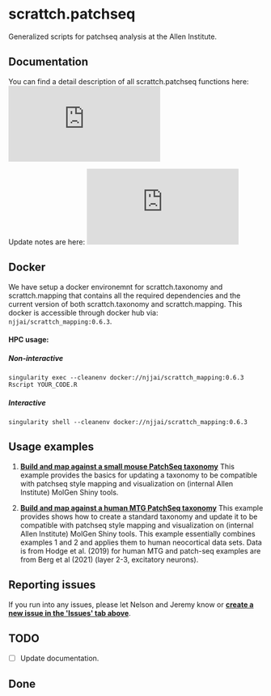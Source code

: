 # scrattch.patchseq

Generalized scripts for patchseq analysis at the Allen Institute.

## Documentation

You can find a detail description of all scrattch.patchseq functions here: ![Documentation](https://github.com/AllenInstitute/scrattch.patchseq/blob/main/scrattch.patchseq_0.1.pdf)

Update notes are here: ![Versions](https://github.com/AllenInstitute/scrattch.patchseq/blob/main/VERSIONS.md)

## Docker

We have setup a docker environemnt for scrattch.taxonomy and scrattch.mapping that contains all the required dependencies and the current version of both scrattch.taxonomy and scrattch.mapping. This docker is accessible through docker hub via: `njjai/scrattch_mapping:0.6.3`.

#### HPC usage:

##### Non-interactive
`singularity exec --cleanenv docker://njjai/scrattch_mapping:0.6.3 Rscript YOUR_CODE.R`

##### Interactive
`singularity shell --cleanenv docker://njjai/scrattch_mapping:0.6.3`


## Usage examples

1. [**Build and map against a small mouse PatchSeq taxonomy**](https://github.com/AllenInstitute/scrattch.patchseq/blob/main/examples/build_patchseq_taxonomy.md) This example provides the basics for updating a taxonomy to be compatible with patchseq style mapping and visualization on (internal Allen Institute) MolGen Shiny tools.

2. [**Build and map against a human MTG PatchSeq taxonomy**](https://github.com/AllenInstitute/scrattch.patchseq/blob/main/examples/build_MTG_patchseq_taxonomy.md) This example provides shows how to create a standard taxonomy and update it to be compatible with patchseq style mapping and visualization on (internal Allen Institute) MolGen Shiny tools. This example essentially combines examples 1 and 2 and applies them to human neocortical data sets.  Data is from Hodge et al. (2019) for human MTG and patch-seq examples are from Berg et al (2021) (layer 2-3, excitatory neurons). 

   
## Reporting issues

If you run into any issues, please let Nelson and Jeremy know or [**create a new issue in the 'Issues' tab above**](https://github.com/AllenInstitute/scrattch-patchseq/issues).

## TODO

- [ ] Update documentation.

## Done
